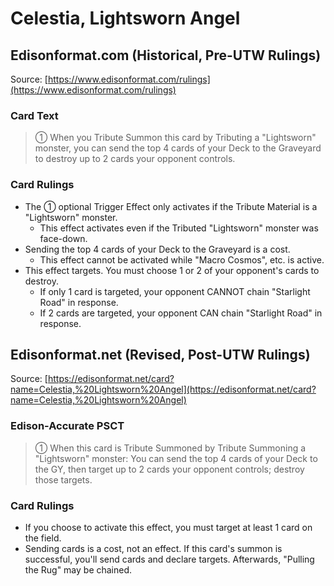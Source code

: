# Celestia, Lightsworn Angel

## Edisonformat.com (Historical, Pre-UTW Rulings)

Source: [https://www.edisonformat.com/rulings](https://www.edisonformat.com/rulings)

### Card Text

> ① When you Tribute Summon this card by Tributing a "Lightsworn" monster, you can send the top 4 cards of your Deck to the Graveyard to destroy up to 2 cards your opponent controls.

### Card Rulings

*   The ① optional Trigger Effect only activates if the Tribute Material is a "Lightsworn" monster.
    *   This effect activates even if the Tributed "Lightsworn" monster was face-down.
*   Sending the top 4 cards of your Deck to the Graveyard is a cost.
    *   This effect cannot be activated while "Macro Cosmos", etc. is active.
*   This effect targets. You must choose 1 or 2 of your opponent's cards to destroy.
    *   If only 1 card is targeted, your opponent CANNOT chain "Starlight Road" in response.
    *   If 2 cards are targeted, your opponent CAN chain "Starlight Road" in response.

## Edisonformat.net (Revised, Post-UTW Rulings)

Source: [https://edisonformat.net/card?name=Celestia,%20Lightsworn%20Angel](https://edisonformat.net/card?name=Celestia,%20Lightsworn%20Angel)

### Edison-Accurate PSCT

> ① When this card is Tribute Summoned by Tribute Summoning a "Lightsworn" monster:
> You can send the top 4 cards of your Deck to the GY, then target up to 2 cards your opponent controls; destroy those targets.

### Card Rulings

*   If you choose to activate this effect, you must target at least 1 card on the field.
*   Sending cards is a cost, not an effect.
If this card's summon is successful, you'll send cards and declare targets. Afterwards, "Pulling the Rug" may be chained.
            